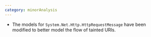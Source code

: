```yaml
---
category: minorAnalysis
---
```

* The models for `System.Net.Http.HttpRequestMessage` have been modified to better model the flow of tainted URIs.